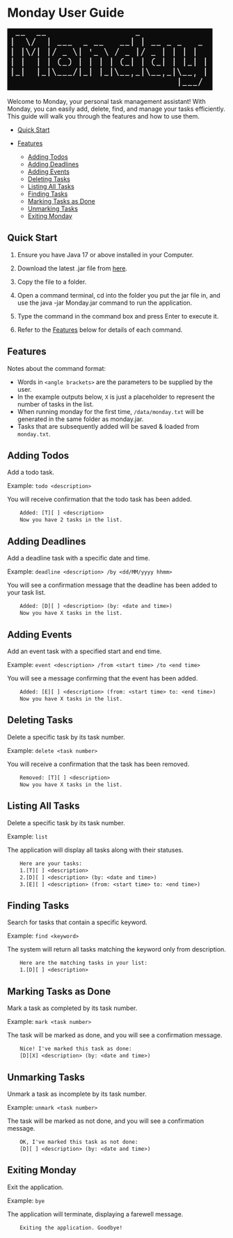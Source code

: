 # Monday User Guide

![img_2.png](img_2.png)

Welcome to Monday, your personal task management assistant! With Monday, you can easily add, delete, find, and manage your tasks efficiently. This guide will walk you through the features and how to use them.


- [Quick Start](#Quick-Start)

- [Features](#features)
  - [Adding Todos](#adding-todos)  
  - [Adding Deadlines](#adding-deadlines)
  - [Adding Events](#adding-events)
  - [Deleting Tasks](#deleting-tasks)
  - [Listing All Tasks](#listing-all-tasks)
  - [Finding Tasks](#finding-tasks)
  - [Marking Tasks as Done](#marking-tasks-as-done)
  - [Unmarking Tasks](#unmarking-tasks)
  - [Exiting Monday](#exiting-monday)

## Quick Start

1. Ensure you have Java 17 or above installed in your Computer.


2. Download the latest .jar file from [here](https://github.com/lucas-sc0/ip/releases/tag/Monday-v0.2).


3. Copy the file to a folder.


4. Open a command terminal, cd into the folder you put the jar file in, and use the java -jar Monday.jar command to run the application.


5. Type the command in the command box and press Enter to execute it. 


6. Refer to the [Features](#features) below for details of each command.

## Features
Notes about the command format:
- Words in `<angle brackets>` are the parameters to be supplied by the user.
- In the example outputs below, `X` is just a placeholder to represent the number of tasks in the list.
- When running monday for the first time, `/data/monday.txt` will be generated in the same folder as monday.jar.
- Tasks that are subsequently added will be saved & loaded from `monday.txt`.

## Adding Todos

Add a todo task.

Example: `todo <description>`

You will receive confirmation that the todo task has been added.

```
    Added: [T][ ] <description>
    Now you have 2 tasks in the list.
```

## Adding Deadlines

Add a deadline task with a specific date and time.

Example: `deadline <description> /by <dd/MM/yyyy hhmm>`

You will see a confirmation message that the deadline has been added to your task list.

```
    Added: [D][ ] <description> (by: <date and time>)
    Now you have X tasks in the list.
```

## Adding Events

Add an event task with a specified start and end time.

Example: `event <description> /from <start time> /to <end time>`

You will see a message confirming that the event has been added.

```
    Added: [E][ ] <description> (from: <start time> to: <end time>)
    Now you have X tasks in the list.
```

## Deleting Tasks

Delete a specific task by its task number.

Example: `delete <task number>`

You will receive a confirmation that the task has been removed.

```
    Removed: [T][ ] <description>
    Now you have X tasks in the list.
```

## Listing All Tasks

Delete a specific task by its task number.

Example: `list`

The application will display all tasks along with their statuses.

```
    Here are your tasks:
    1.[T][ ] <description>
    2.[D][ ] <description> (by: <date and time>)
    3.[E][ ] <description> (from: <start time> to: <end time>)
```
## Finding Tasks

Search for tasks that contain a specific keyword.

Example: `find <keyword>`

The system will return all tasks matching the keyword only from description.

```
    Here are the matching tasks in your list:
    1.[D][ ] <description>
```
## Marking Tasks as Done

Mark a task as completed by its task number.

Example: `mark <task number>`

The task will be marked as done, and you will see a confirmation message.

```
    Nice! I've marked this task as done:
    [D][X] <description> (by: <date and time>)
```

## Unmarking Tasks

Unmark a task as incomplete by its task number.

Example: `unmark <task number>`

The task will be marked as not done, and you will see a confirmation message.

```
    OK, I've marked this task as not done:
    [D][ ] <description> (by: <date and time>)
```

## Exiting Monday

Exit the application.

Example: `bye`

The application will terminate, displaying a farewell message.

```
    Exiting the application. Goodbye!
```
